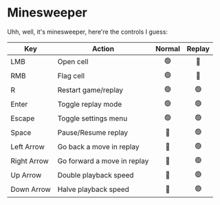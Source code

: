 # Minesweeper

Uhh, well, it's minesweeper, here're the controls I guess:

| Key         | Action                      |  Normal   |  Replay   |
| ----------- | --------------------------- | :-------: | :-------: |
| LMB         | Open cell                   | &#128994; | &#128308; |
| RMB         | Flag cell                   | &#128994; | &#128308; |
| R           | Restart game/replay         | &#128994; | &#128994; |
| Enter       | Toggle replay mode          | &#128994; | &#128994; |
| Escape      | Toggle settings menu        | &#128994; | &#128994; |
| Space       | Pause/Resume replay         | &#128308; | &#128994; |
| Left Arrow  | Go back a move in replay    | &#128308; | &#128994; |
| Right Arrow | Go forward a move in replay | &#128308; | &#128994; |
| Up Arrow    | Double playback speed       | &#128308; | &#128994; |
| Down Arrow  | Halve playback speed        | &#128308; | &#128994; |
